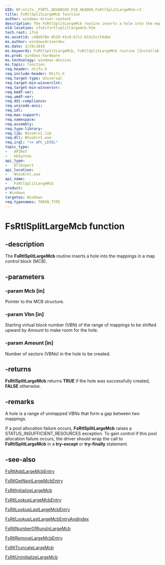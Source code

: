 ```yaml
---
UID: NF:ntifs._FSRTL_ADVANCED_FCB_HEADER.FsRtlSplitLargeMcb~r2
title: FsRtlSplitLargeMcb function
author: windows-driver-content
description: The FsRtlSplitLargeMcb routine inserts a hole into the mappings in a map control block (MCB).
old-location: ifsk\fsrtlsplitlargemcb.htm
tech.root: ifsk
ms.assetid: c48b978e-8519-41c0-b711-013c5ccf4abe
ms.author: windowsdriverdev
ms.date: 3/29/2018
ms.keywords: FsRtlSplitLargeMcb, FsRtlSplitLargeMcb routine [Installable File System Drivers], fsrtlref_f8b7262b-59e2-442d-9525-faa934101bd8.xml, ifsk.fsrtlsplitlargemcb, ntifs/FsRtlSplitLargeMcb
ms.prod: windows-hardware
ms.technology: windows-devices
ms.topic: function
req.header: ntifs.h
req.include-header: Ntifs.h
req.target-type: Universal
req.target-min-winverclnt:
req.target-min-winversvr:
req.kmdf-ver:
req.umdf-ver:
req.ddi-compliance:
req.unicode-ansi:
req.idl:
req.max-support:
req.namespace:
req.assembly:
req.type-library:
req.lib: NtosKrnl.lib
req.dll: NtosKrnl.exe
req.irql: "<= APC_LEVEL"
topic_type:
-	APIRef
-	kbSyntax
api_type:
-	DllExport
api_location:
-	NtosKrnl.exe
api_name:
-	FsRtlSplitLargeMcb
product:
- Windows
targetos: Windows
req.typenames: TOKEN_TYPE
---
```


# FsRtlSplitLargeMcb function


## -description


The <b>FsRtlSplitLargeMcb</b> routine inserts a hole into the mappings in a map control block (MCB).


## -parameters




### -param Mcb [in]

Pointer to the MCB structure.


### -param Vbn [in]

Starting virtual block number (VBN) of the range of mappings to be shifted upward by <i>Amount</i> to make room for the hole.


### -param Amount [in]

Number of sectors (VBNs) in the hole to be created.


## -returns



<b>FsRtlSplitLargeMcb</b> returns <b>TRUE</b> if the hole was successfully created, <b>FALSE</b> otherwise.




## -remarks



A hole is a range of unmapped VBNs that form a gap between two mappings.

If a pool allocation failure occurs, <b>FsRtlSplitLargeMcb</b> raises a STATUS_INSUFFICIENT_RESOURCES exception. To gain control if this pool allocation failure occurs, the driver should wrap the call to <b>FsRtlSplitLargeMcb</b> in a <b>try-except</b> or <b>try-finally</b> statement.




## -see-also




<a href="https://msdn.microsoft.com/library/windows/hardware/ff545587">FsRtlAddLargeMcbEntry</a>



<a href="https://msdn.microsoft.com/library/windows/hardware/ff546040">FsRtlGetNextLargeMcbEntry</a>



<a href="https://msdn.microsoft.com/library/windows/hardware/ff546132">FsRtlInitializeLargeMcb</a>



<a href="https://msdn.microsoft.com/library/windows/hardware/ff546902">FsRtlLookupLargeMcbEntry</a>



<a href="https://msdn.microsoft.com/library/windows/hardware/ff546910">FsRtlLookupLastLargeMcbEntry</a>



<a href="https://msdn.microsoft.com/library/windows/hardware/ff546918">FsRtlLookupLastLargeMcbEntryAndIndex</a>



<a href="https://msdn.microsoft.com/library/windows/hardware/ff547078">FsRtlNumberOfRunsInLargeMcb</a>



<a href="https://msdn.microsoft.com/library/windows/hardware/ff547215">FsRtlRemoveLargeMcbEntry</a>



<a href="https://msdn.microsoft.com/library/windows/hardware/ff547303">FsRtlTruncateLargeMcb</a>



<a href="https://msdn.microsoft.com/library/windows/hardware/ff547318">FsRtlUninitializeLargeMcb</a>
 

 

